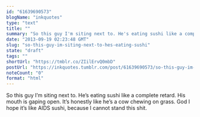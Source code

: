 ```yaml
---
id: "61639690573"
blogName: "inkquotes"
type: "text"
title: ""
summary: "So this guy I'm siting next to. He's eating sushi like a complete retard. His mouth is gaping open. It's honestly like he's a..."
date: "2013-09-19 02:23:48 GMT"
slug: "so-this-guy-im-siting-next-to-hes-eating-sushi"
state: "draft"
tags: ""
shortUrl: "https://tmblr.co/ZIilErvQ0mbD"
postUrl: "https://inkquotes.tumblr.com/post/61639690573/so-this-guy-im-siting-next-to-hes-eating-sushi"
noteCount: "0"
format: "html"
---
```


So this guy I’m siting next to. He’s eating sushi like a complete retard. His mouth is gaping open. It’s honestly like he’s a cow chewing on grass. God I hope it’s like AIDS sushi, because I cannot stand this shit.